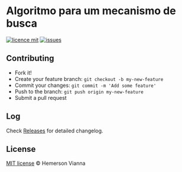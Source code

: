 # Algoritmo para um mecanismo de busca

[![licence mit](https://img.shields.io/badge/license-MIT-blue.svg?style=flat-square)](http://hemersonvianna.mit-license.org/)
[![issues](https://img.shields.io/github/issues/algorithm-solutions/algorithm-search-engine.svg?style=flat-square)](https://github.com/algorithm-solutions/algorithm-search-engine/issues)

## Contributing

- Fork it!
- Create your feature branch: `git checkout -b my-new-feature`
- Commit your changes: `git commit -m 'Add some feature'`
- Push to the branch: `git push origin my-new-feature`
- Submit a pull request

## Log

Check [Releases](https://github.com/algorithm-solutions/algorithm-search-engine/releases) for detailed changelog.

## License

[MIT license](http://hemersonvianna.mit-license.org/) © Hemerson Vianna
